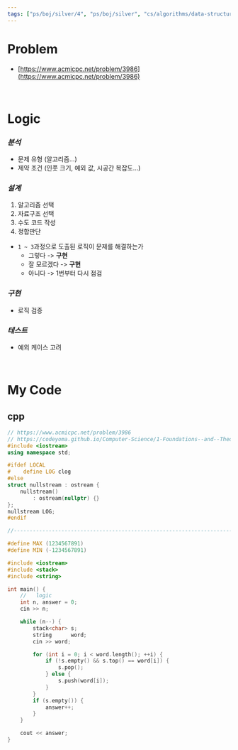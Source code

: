 ```yaml
---
tags: ["ps/boj/silver/4", "ps/boj/silver", "cs/algorithms/data-structures/ps","cs/algorithms/stack/ps"]
---
```


# Problem
- [https://www.acmicpc.net/problem/3986](https://www.acmicpc.net/problem/3986)

<br/>

# Logic

### *분석*
- 문제 유형 (알고리즘...)
- 제약 조건 (인풋 크기, 예외 값, 시공간 복잡도...)

### *설계*
1. 알고리즘 선택
2. 자료구조 선택
3. 수도 코드 작성
4. 정합판단
  - `1 ~ 3`과정으로 도출된 로직이 문제를 해결하는가
    - 그렇다 -> **구현**
    - 잘 모르겠다 -> **구현**
    - 아니다 -> 1번부터 다시 점검

### *구현*
- 로직 검증

### *테스트*
- 예외 케이스 고려

<br/>

# My Code
## cpp
```cpp title="boj/3986.cpp"
// https://www.acmicpc.net/problem/3986
// https://codeyoma.github.io/Computer-Science/1-Foundations--and--Theory/Algorithms/ps/boj/3986/3986
#include <iostream>
using namespace std;

#ifdef LOCAL
#    define LOG clog
#else
struct nullstream : ostream {
    nullstream()
        : ostream(nullptr) {}
};
nullstream LOG;
#endif

//--------------------------------------------------------------------------------------------------

#define MAX (1234567891)
#define MIN (-1234567891)

#include <iostream>
#include <stack>
#include <string>

int main() {
    //   logic
    int n, answer = 0;
    cin >> n;

    while (n--) {
        stack<char> s;
        string      word;
        cin >> word;

        for (int i = 0; i < word.length(); ++i) {
            if (!s.empty() && s.top() == word[i]) {
                s.pop();
            } else {
                s.push(word[i]);
            }
        }
        if (s.empty()) {
            answer++;
        }
    }

    cout << answer;
}

```
